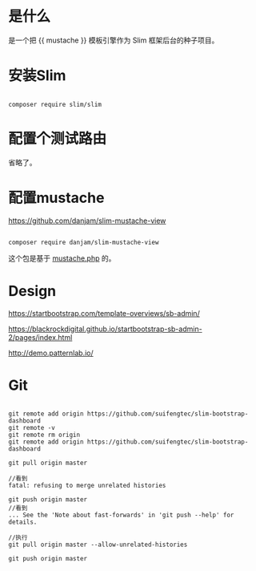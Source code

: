# 是什么
是一个把 {{ mustache }} 模板引擎作为 Slim 框架后台的种子项目。
# 安装Slim
```

composer require slim/slim

```

# 配置个测试路由
省略了。
# 配置mustache
https://github.com/danjam/slim-mustache-view

```

composer require danjam/slim-mustache-view

```

这个包是基于 [mustache.php](https://github.com/bobthecow/mustache.php) 的。

# Design

https://startbootstrap.com/template-overviews/sb-admin/

https://blackrockdigital.github.io/startbootstrap-sb-admin-2/pages/index.html

http://demo.patternlab.io/

# Git
```

git remote add origin https://github.com/suifengtec/slim-bootstrap-dashboard
git remote -v
git remote rm origin
git remote add origin https://github.com/suifengtec/slim-bootstrap-dashboard

git pull origin master

//看到
fatal: refusing to merge unrelated histories

git push origin master
//看到
... See the 'Note about fast-forwards' in 'git push --help' for details.

//执行
git pull origin master --allow-unrelated-histories

git push origin master
```
